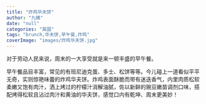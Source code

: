 ```yaml
---
title: "炸鸡华夫饼"
author: "九姨"
date: "null"
categories: "英国"
tags: "brunch,华夫饼,早午餐,炸鸡"
coverImage: "images/炸鸡华夫饼.jpg"
---
```


对于劳动人民来说，周末的一大享受就是来一顿丰盛的早午餐。

早午餐品目丰富，常见的有班尼迪克蛋、多士、松饼等等。今儿碰上一道看似平平无奇，实则惊艳味蕾的炸鸡华夫饼。炸鸡表面酥脆而带有迷迭香气，内里肉质松软柔嫩又饱有肉汁，洒上烤过的柠檬汁消解油腻，佐以新鲜的豌豆嫩苗调剂口味，搭配烤得松软且沾过肉汁和黄油的华夫饼，感觉口内有乾坤、周末更美妙！
